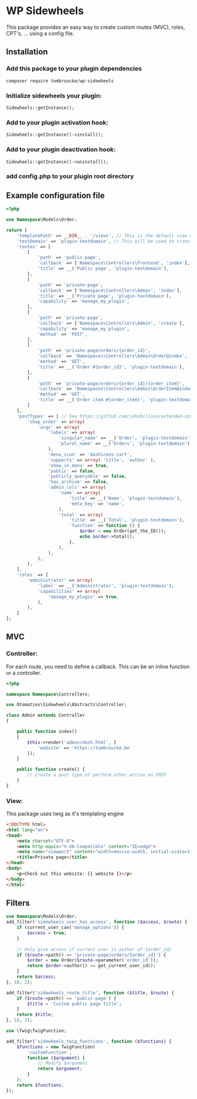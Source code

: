 # WP Sidewheels

This package provides an easy way to create custom routes (MVC), roles, CPT's, ... using a config file.

## Installation

### Add this package to your plugin dependencies

`composer require tombroucke/wp-sidewheels`

### Initialize sidewheels your plugin:

`Sidewheels::getInstance();`

### Add to your plugin activation hook:

`Sidewheels::getInstance()->install();`

### Add to your plugin deactivation hook:

`Sidewheels::getInstance()->uninstall();`

### add config.php to your plugin root directory

## Example configuration file

```php
<?php

use Namespace\Models\Order;

return [
    'templatePath' => __DIR__ . '/views', // This is the default view directory, so no need to define templatePath
    'textDomain' => 'plugin-textdomain', // This will be used to translate admin strings
    'routes' => [
        [
            'path' => 'public-page',
            'callback' => ['Namespace\Controllers\Frontend', 'index'], // Or 'Namespace\Controllers\Frontend@index'
            'title' => __('Public page', 'plugin-textdomain'),
        ],
        [
            'path' => 'private-page',
            'callback' => ['Namespace\Controllers\Admin', 'index'],
            'title' => __('Private page', 'plugin-textdomain'),
            'capability' => 'manage_my_plugin',
        ],
        [
            'path' => 'private-page',
            'callback' => ['Namespace\Controllers\Admin', 'create'],
            'capability' => 'manage_my_plugin',
            'method' => 'POST',
        ],
        [
            'path' => 'private-page/orders/{order_id}',
            'callback' => 'Namespaces\Controllers\Admin\Order@index',
            'method' => 'GET',
            'title' => __('Order #{order_id}', 'plugin-textdomain'),
        ],
        [
            'path' => 'private-page/orders/{order_id}/{order_item}',
            'callback' => 'Namespaces\Controllers\Admin\OrderItem@index',
            'method' => 'GET',
            'title' => __('Order item #{order_item}', 'plugin-textdomain'),
        ]
    ],
    'postTypes' => [ // See https://github.com/johnbillion/extended-cpts
        'shop_order' => array(
            'args' => array(
                'labels' => array(
                    'singular_name' => __('Order', 'plugin-textdomain'),
                    'plural_name' => __('Orders', 'plugin-textdomain'),
                ),
                'menu_icon' => 'dashicons-cart',
                'supports' => array( 'title', 'author' ),
                'show_in_menu' => true,
                'public' => false,
                'publicly_queryable' => false,
                'has_archive' => false,
                'admin_cols' => array(
                    'name' => array(
                        'title' => __('Name', 'plugin-textdomain'),
                        'meta_key' => 'name',
                    ),
                    'total' => array(
                        'title' => __('Total', 'plugin-textdomain'),
                        'function' => function () {
                            $order = new Order(get_the_ID());
                            echo $order->total();
                        },
                    ),
                ),
            ),
        ),
    ],
    'roles' => [
        'administrator' => array(
            'label' => __('Administrator', 'plugin-textdomain'),
            'capabilities' => array(
                'manage_my_plugin' => true,
            ),
        ),
    ]
];
```

## MVC


### Controller:
For each route, you need to define a callback. This can be an inline function or a controller. 

```php
<?php

namespace Namespace\Controllers;

use Otomaties\Sidewheels\Abstracts\Controller;

class Admin extends Controller
{

    public function index()
    {
        $this->render('admin/dash.html', [
            'website' => 'https://tombroucke.be'
        ]);
    }

    public function create() {
        // Create a post type of perform other action on POST
    }
}

```

### View:

This package uses twig as it's templating engine

``` html
<!DOCTYPE html>
<html lang="en">
<head>
	<meta charset="UTF-8">
	<meta http-equiv="X-UA-Compatible" content="IE=edge">
	<meta name="viewport" content="width=device-width, initial-scale=1.0">
	<title>Private page</title>
</head>
<body>
	<p>Check out this website: {{ website }}</p>
</body>
</html>
```

## Filters
```php
use Namespace\Models\Order;
add_filter('sidewheels_user_has_access', function ($access, $route) {
    if (current_user_can('manage_options')) {
        $access = true;
    }
    
    // Only give access if current user is author of {order_id}
    if ($route->path() == 'private-page/orders/{order_id}') {
        $order = new Order($route->parameter('order_id'));
        return $order->author() == get_current_user_id();
    }
    return $access;
}, 10, 2);
```

```php
add_filter('sidewheels_route_title', function ($title, $route) {
    if ($route->path() == 'public-page') {
        $title = 'Custom public page title';
    }
    return $title;
}, 10, 2);
```

```php
use \Twig\TwigFunction;

add_filter('sidewheels_twig_functions', function ($functions) {
    $functions = new TwigFunction(
        'customFunction',
        function ($argument) {
            // Modify $argument
            return $argument;
        }
    );
    return $functions;
});
```